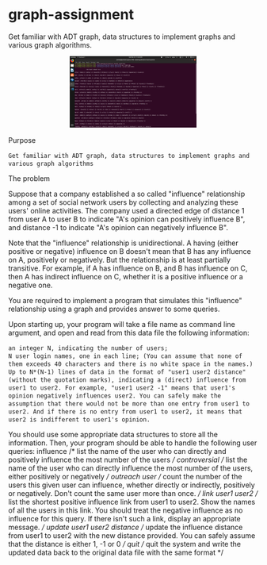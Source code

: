 # graph-assignment

Get familiar with ADT graph, data structures to implement graphs and various graph algorithms.

<p align="center">
  <img src="screenshots/list_display.png" width="256" title="Github Logo">
</p>
Purpose

    Get familiar with ADT graph, data structures to implement graphs and various graph algorithms

The problem

Suppose that a company established a so called "influence" relationship among a set of social network users by collecting and analyzing these users' online activities. The company used a directed edge of distance 1 from user A to user B to indicate "A's opinion can positively influence B", and distance -1 to indicate "A's opinion can negatively influence B".

Note that the "influence" relationship is unidirectional. A having (either positive or negative) influence on B doesn't mean that B has any influence on A, positively or negatively. But the relationship is at least partially transitive. For example, if A has influence on B, and B has influence on C, then A has indirect influence on C, whether it is a positive influence or a negative one.

You are required to implement a program that simulates this "influence" relationship using a graph and provides answer to some queries.

Upon starting up, your program will take a file name as command line argument, and open and read from this data file the following information:

    an integer N, indicating the number of users;
    N user login names, one in each line; (You can assume that none of them exceeds 40 characters and there is no white space in the names.)
    Up to N*(N-1) lines of data in the format of "user1 user2 distance" (without the quotation marks), indicating a (direct) influence from user1 to user2. For example, "user1 user2 -1" means that user1's opinion negatively influences user2. You can safely make the assumption that there would not be more than one entry from user1 to user2. And if there is no entry from user1 to user2, it means that user2 is indifferent to user1's opinion.

You should use some appropriate data structures to store all the information. Then, your program should be able to handle the following user queries:
influence 	/* list the name of the user who can directly and positively influence the most number of the users */
controversial 	/* list the name of the user who can directly influence the most number of the users, either positively or negatively */
outreach user 	/* count the number of the users this given user can influence, whether directly or indirectly, positively or negatively.
Don't count the same user more than once. */
link user1 user2 	/* list the shortest positive influence link from user1 to user2. Show the names of all the users in this link.
You should treat the negative influence as no influence for this query.
If there isn't such a link, display an appropriate message. */
update user1 user2 distance 	/* update the influence distance from user1 to user2 with the new distance provided. You can safely assume that the distance is either 1, -1 or 0 */
quit 	/* quit the system and write the updated data back to the original data file with the same format */
